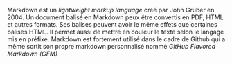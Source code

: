 Markdown est un _lightweight markup language_ créé par John Gruber en 2004.
Un document balisé en Markdown peux être convertis en PDF, HTML et autres formats.
Ses balises peuvent avoir le même effets que certaines balises HTML. Il permet aussi de mettre en couleur le texte selon le langage mis en préfixe.
Markdown est fortement utilisé dans le cadre de Github qui a même sortit son propre markdown personnalisé nommé _GitHub Flavored Markdown (GFM)_